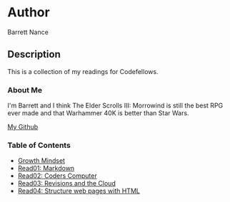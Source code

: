 # Author
Barrett Nance

## Description
This is a collection of my readings for Codefellows.

### About Me
I'm Barrett and I think The Elder Scrolls III: Morrowind is still the best RPG ever made and that Warhammer 40K is better than Star Wars.

[My Github](https://github.com/baxance)

### Table of Contents
* [Growth Mindset](Growth_Mindset.md)
* [Read01: Markdown](Read01_Markdown.md)
* [Read02: Coders Computer](Read02_Coders_Computer.md)
* [Read03: Revisions and the Cloud](Read03_Revisions_Cloud.md)
* [Read04: Structure web pages with HTML](Read04_Structure_HTML.md)
